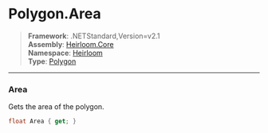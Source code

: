 # Polygon.Area

> **Framework**: .NETStandard,Version=v2.1  
> **Assembly**: [Heirloom.Core][0]  
> **Namespace**: [Heirloom][0]  
> **Type**: [Polygon][1]

--------------------------------------------------------------------------------

### Area

Gets the area of the polygon.

```cs
float Area { get; }
```

[0]: ../Heirloom.Core.md
[1]: Heirloom.Polygon.md
